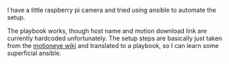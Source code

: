 I have a little raspberry pi camera and tried using ansible to automate the setup.

The playbook works, though host name and motion download link are currently hardcoded unfortunately. 
The setup steps are basically just taken from the [motioneye wiki](https://github.com/ccrisan/motioneye/wiki/Install-On-Raspbian)
and translated to a playbook, so I can learn some superficial ansible. 
